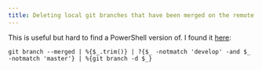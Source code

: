 ```yaml
---
title: Deleting local git branches that have been merged on the remote using PowerShell
---
```


This is useful but hard to find a PowerShell version of. I found it [here](http://stackoverflow.com/questions/6127328/how-can-i-delete-all-git-branches-which-have-been-merged#comment56499683_6127884):

```
git branch --merged | %{$_.trim()} | ?{$_ -notmatch 'develop' -and $_ -notmatch 'master'} | %{git branch -d $_}
```
